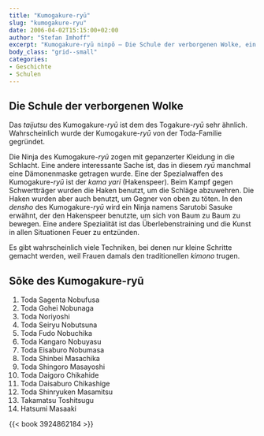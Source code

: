 ```yaml
---
title: "Kumogakure-ryū"
slug: "kumogakure-ryu"
date: 2006-04-02T15:15:00+02:00
author: "Stefan Imhoff"
excerpt: "Kumogakure-ryū ninpō – Die Schule der verborgenen Wolke, ein Ninja-Ryu, der für die Gebrauch mit dem Kama yari bekannt war, und dessen Ninja in Rüstung in die Schlacht zogen."
body_class: "grid--small"
categories:
- Geschichte
- Schulen
---
```


## Die Schule der verborgenen Wolke

Das *taijutsu* des Kumogakure-*ryū* ist dem des Togakure-*ryū* sehr ähnlich. Wahrscheinlich wurde der Kumogakure-*ryū* von der Toda-Familie gegründet.

Die Ninja des Kumogakure-*ryū* zogen mit gepanzerter Kleidung in die Schlacht. Eine andere interessante Sache ist, das in diesem *ryū* manchmal eine Dämonenmaske getragen wurde. Eine der Spezialwaffen des Kumogakure-*ryū* ist der *kama yari* (Hakenspeer). Beim Kampf gegen Schwertträger wurden die Haken benutzt, um die Schläge abzuwehren. Die Haken wurden aber auch benutzt, um Gegner von oben zu töten. In den *densho* des Kumogakure-*ryū* wird ein Ninja namens Sarutobi Sasuke erwähnt, der den Hakenspeer benutzte, um sich von Baum zu Baum zu bewegen. Eine andere Spezialität ist das Überlebenstraining und die Kunst in allen Situationen Feuer zu entzünden.

Es gibt wahrscheinlich viele Techniken, bei denen nur kleine Schritte gemacht werden, weil Frauen damals den traditionellen *kimono* trugen.


## Sōke des Kumogakure-ryū

1. Toda Sagenta Nobufusa
2. Toda Gohei Nobunaga
3. Toda Noriyoshi
4. Toda Seiryu Nobutsuna
5. Toda Fudo Nobuchika
6. Toda Kangaro Nobuyasu
7. Toda Eisaburo Nobumasa
8. Toda Shinbei Masachika
9. Toda Shingoro Masayoshi
10. Toda Daigoro Chikahide
11. Toda Daisaburo Chikashige
12. Toda Shinryuken Masamitsu
13. Takamatsu Toshitsugu
14. Hatsumi Masaaki

{{< book 3924862184 >}}
